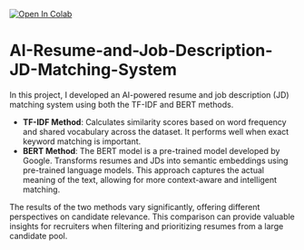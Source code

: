 [![Open In Colab](https://colab.research.google.com/assets/colab-badge.svg)](https://colab.research.google.com/github/MiayiningXue/AI-Resume-and-Job-Description-JD-Matching-System/blob/main/AI-Resume-and-Job-Description-JD-Matching-System.ipynb)

# AI-Resume-and-Job-Description-JD-Matching-System

In this project, I developed an AI-powered resume and job description (JD) matching system using both the TF-IDF and BERT methods.

- **TF-IDF Method**: Calculates similarity scores based on word frequency and shared vocabulary across the dataset. It performs well when exact keyword matching is important.
- **BERT Method**: The BERT model is a pre-trained model developed by Google.
Transforms resumes and JDs into semantic embeddings using pre-trained language models. This approach captures the actual meaning of the text, allowing for more context-aware and intelligent matching.

The results of the two methods vary significantly, offering different perspectives on candidate relevance. This comparison can provide valuable insights for recruiters when filtering and prioritizing resumes from a large candidate pool.
